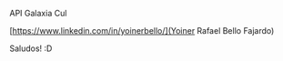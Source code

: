 API Galaxia Cul

[https://www.linkedin.com/in/yoinerbello/](Yoiner Rafael Bello Fajardo)

Saludos! :D

